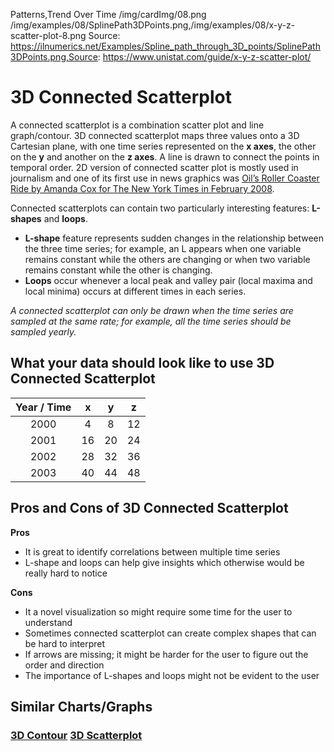 Patterns,Trend Over Time
/img/cardImg/08.png
/img/examples/08/SplinePath3DPoints.png,/img/examples/08/x-y-z-scatter-plot-8.png
Source: https://ilnumerics.net/Examples/Spline_path_through_3D_points/SplinePath3DPoints.png,Source: https://www.unistat.com/guide/x-y-z-scatter-plot/
# 3D Connected Scatterplot

A connected scatterplot is a combination scatter plot and line graph/contour. 3D connected scatterplot maps three values onto a 3D Cartesian plane, with one time
series represented on the __x axes__, the other on the __y__ and another on the __z axes__. A line is drawn to connect the points in temporal order. 2D version of connected scatter plot is mostly used in journalism and one of its first use in news graphics was [Oil’s Roller Coaster Ride by Amanda Cox for The New York Times in February 2008](http://www.nytimes.com/interactive/2008/02/19/business/20080220_CENTURY_GRAPHIC.html?src=tp).

Connected scatterplots can contain two particularly interesting features: __L-shapes__ and __loops__.
* __L-shape__ feature represents sudden changes in the relationship between the three time series; for example, an L appears when one variable remains constant while the others are changing or when two variable remains constant while the other is changing.
* __Loops__ occur whenever a local peak and valley pair (local maxima and local minima) occurs at different times in each series.

_A connected scatterplot can only be drawn when the time series are sampled at the same rate; for example, all the time series should be sampled yearly._

## What your data should look like to use 3D Connected Scatterplot

Year / Time | x | y | z | 
:-------------:| :-----:| :-----:|:-----:| 
2000 | 4 | 8 | 12
2001 | 16 | 20 | 24
2002 | 28 | 32 | 36
2003 | 40 | 44 | 48

## Pros and Cons of 3D Connected Scatterplot

__Pros__
* It is great to identify correlations between multiple time series
* L-shape and loops can help give insights which otherwise would be really hard to notice

__Cons__
* It a novel visualization so might require some time for the user to understand
* Sometimes connected scatterplot can create complex shapes that can be hard to interpret
* If arrows are missing; it might be harder for the user to figure out the order and direction
* The importance of L-shapes and loops might not be evident to the user

## Similar Charts/Graphs

### [3D Contour](./4) [3D Scatterplot](./6)